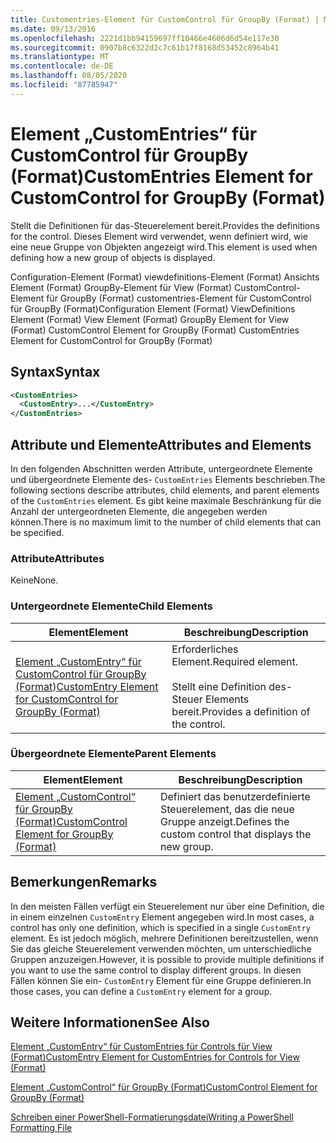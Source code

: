 ```yaml
---
title: Customentries-Element für CustomControl für GroupBy (Format) | Microsoft-Dokumentation
ms.date: 09/13/2016
ms.openlocfilehash: 2221d1bb94159697ff10466e4606d6d54e117e30
ms.sourcegitcommit: 0907b8c6322d2c7c61b17f8168d53452c8964b41
ms.translationtype: MT
ms.contentlocale: de-DE
ms.lasthandoff: 08/05/2020
ms.locfileid: "87785947"
---
```

# <a name="customentries-element-for-customcontrol-for-groupby-format"></a><span data-ttu-id="2afc9-102">Element „CustomEntries“ für CustomControl für GroupBy (Format)</span><span class="sxs-lookup"><span data-stu-id="2afc9-102">CustomEntries Element for CustomControl for GroupBy (Format)</span></span>

<span data-ttu-id="2afc9-103">Stellt die Definitionen für das-Steuerelement bereit.</span><span class="sxs-lookup"><span data-stu-id="2afc9-103">Provides the definitions for the control.</span></span> <span data-ttu-id="2afc9-104">Dieses Element wird verwendet, wenn definiert wird, wie eine neue Gruppe von Objekten angezeigt wird.</span><span class="sxs-lookup"><span data-stu-id="2afc9-104">This element is used when defining how a new group of objects is displayed.</span></span>

<span data-ttu-id="2afc9-105">Configuration-Element (Format) viewdefinitions-Element (Format) Ansichts Element (Format) GroupBy-Element für View (Format) CustomControl-Element für GroupBy (Format) customentries-Element für CustomControl für GroupBy (Format)</span><span class="sxs-lookup"><span data-stu-id="2afc9-105">Configuration Element (Format) ViewDefinitions Element (Format) View Element (Format) GroupBy Element for View (Format) CustomControl Element for GroupBy (Format) CustomEntries Element for CustomControl for GroupBy (Format)</span></span>

## <a name="syntax"></a><span data-ttu-id="2afc9-106">Syntax</span><span class="sxs-lookup"><span data-stu-id="2afc9-106">Syntax</span></span>

```xml
<CustomEntries>
  <CustomEntry>...</CustomEntry>
</CustomEntries>
```

## <a name="attributes-and-elements"></a><span data-ttu-id="2afc9-107">Attribute und Elemente</span><span class="sxs-lookup"><span data-stu-id="2afc9-107">Attributes and Elements</span></span>

<span data-ttu-id="2afc9-108">In den folgenden Abschnitten werden Attribute, untergeordnete Elemente und übergeordnete Elemente des- `CustomEntries` Elements beschrieben.</span><span class="sxs-lookup"><span data-stu-id="2afc9-108">The following sections describe attributes, child elements, and parent elements of the `CustomEntries` element.</span></span> <span data-ttu-id="2afc9-109">Es gibt keine maximale Beschränkung für die Anzahl der untergeordneten Elemente, die angegeben werden können.</span><span class="sxs-lookup"><span data-stu-id="2afc9-109">There is no maximum limit to the number of child elements that can be specified.</span></span>

### <a name="attributes"></a><span data-ttu-id="2afc9-110">Attribute</span><span class="sxs-lookup"><span data-stu-id="2afc9-110">Attributes</span></span>

<span data-ttu-id="2afc9-111">Keine</span><span class="sxs-lookup"><span data-stu-id="2afc9-111">None.</span></span>

### <a name="child-elements"></a><span data-ttu-id="2afc9-112">Untergeordnete Elemente</span><span class="sxs-lookup"><span data-stu-id="2afc9-112">Child Elements</span></span>

|<span data-ttu-id="2afc9-113">Element</span><span class="sxs-lookup"><span data-stu-id="2afc9-113">Element</span></span>|<span data-ttu-id="2afc9-114">Beschreibung</span><span class="sxs-lookup"><span data-stu-id="2afc9-114">Description</span></span>|
|-------------|-----------------|
|[<span data-ttu-id="2afc9-115">Element „CustomEntry“ für CustomControl für GroupBy (Format)</span><span class="sxs-lookup"><span data-stu-id="2afc9-115">CustomEntry Element for CustomControl for GroupBy (Format)</span></span>](./customentry-element-for-customcontrol-for-groupby-format.md)|<span data-ttu-id="2afc9-116">Erforderliches Element.</span><span class="sxs-lookup"><span data-stu-id="2afc9-116">Required element.</span></span><br /><br /> <span data-ttu-id="2afc9-117">Stellt eine Definition des-Steuer Elements bereit.</span><span class="sxs-lookup"><span data-stu-id="2afc9-117">Provides a definition of the control.</span></span>|

### <a name="parent-elements"></a><span data-ttu-id="2afc9-118">Übergeordnete Elemente</span><span class="sxs-lookup"><span data-stu-id="2afc9-118">Parent Elements</span></span>

|<span data-ttu-id="2afc9-119">Element</span><span class="sxs-lookup"><span data-stu-id="2afc9-119">Element</span></span>|<span data-ttu-id="2afc9-120">Beschreibung</span><span class="sxs-lookup"><span data-stu-id="2afc9-120">Description</span></span>|
|-------------|-----------------|
|[<span data-ttu-id="2afc9-121">Element „CustomControl“ für GroupBy (Format)</span><span class="sxs-lookup"><span data-stu-id="2afc9-121">CustomControl Element for GroupBy (Format)</span></span>](./customcontrol-element-for-groupby-format.md)|<span data-ttu-id="2afc9-122">Definiert das benutzerdefinierte Steuerelement, das die neue Gruppe anzeigt.</span><span class="sxs-lookup"><span data-stu-id="2afc9-122">Defines the custom control that displays the new group.</span></span>|

## <a name="remarks"></a><span data-ttu-id="2afc9-123">Bemerkungen</span><span class="sxs-lookup"><span data-stu-id="2afc9-123">Remarks</span></span>

<span data-ttu-id="2afc9-124">In den meisten Fällen verfügt ein Steuerelement nur über eine Definition, die in einem einzelnen `CustomEntry` Element angegeben wird.</span><span class="sxs-lookup"><span data-stu-id="2afc9-124">In most cases, a control has only one definition, which is specified in a single `CustomEntry` element.</span></span> <span data-ttu-id="2afc9-125">Es ist jedoch möglich, mehrere Definitionen bereitzustellen, wenn Sie das gleiche Steuerelement verwenden möchten, um unterschiedliche Gruppen anzuzeigen.</span><span class="sxs-lookup"><span data-stu-id="2afc9-125">However, it is possible to provide multiple definitions if you want to use the same control to display different groups.</span></span> <span data-ttu-id="2afc9-126">In diesen Fällen können Sie ein- `CustomEntry` Element für eine Gruppe definieren.</span><span class="sxs-lookup"><span data-stu-id="2afc9-126">In those cases, you can define a `CustomEntry` element for a group.</span></span>

## <a name="see-also"></a><span data-ttu-id="2afc9-127">Weitere Informationen</span><span class="sxs-lookup"><span data-stu-id="2afc9-127">See Also</span></span>

[<span data-ttu-id="2afc9-128">Element „CustomEntry“ für CustomEntries für Controls für View (Format)</span><span class="sxs-lookup"><span data-stu-id="2afc9-128">CustomEntry Element for CustomEntries for Controls for View (Format)</span></span>](./customentry-element-for-customentries-for-controls-for-view-format.md)

[<span data-ttu-id="2afc9-129">Element „CustomControl“ für GroupBy (Format)</span><span class="sxs-lookup"><span data-stu-id="2afc9-129">CustomControl Element for GroupBy (Format)</span></span>](./customcontrol-element-for-groupby-format.md)

[<span data-ttu-id="2afc9-130">Schreiben einer PowerShell-Formatierungsdatei</span><span class="sxs-lookup"><span data-stu-id="2afc9-130">Writing a PowerShell Formatting File</span></span>](./writing-a-powershell-formatting-file.md)
